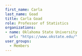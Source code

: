 ```yaml
---
first_name: Carla
last_name: Goad
title: Carla Goad
role: Professor of Statistics
organizations:
- name: Oklahoma State University
  url: "https://www.okstate.edu/"
user_groups:
  - Members
---
```

